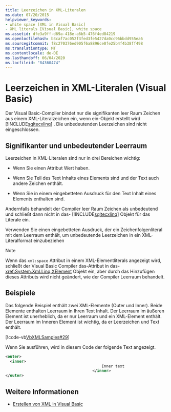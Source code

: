 ```yaml
---
title: Leerzeichen in XML-Literalen
ms.date: 07/20/2015
helpviewer_keywords:
- white space [XML in Visual Basic]
- XML literals [Visual Basic], white space
ms.assetid: dfe3a9ff-d69a-418e-a6b5-476f4ed84219
ms.openlocfilehash: b3caf7ac052f3fed3fe5427da0cc96bbdd955ea6
ms.sourcegitcommit: f8c270376ed905f6a8896ce0fe25b4f4b38ff498
ms.translationtype: MT
ms.contentlocale: de-DE
ms.lasthandoff: 06/04/2020
ms.locfileid: "84360474"
---
```

# <a name="white-space-in-xml-literals-visual-basic"></a>Leerzeichen in XML-Literalen (Visual Basic)
Der Visual Basic-Compiler bindet nur die signifikanten leer Raum Zeichen aus einem XML-Literalzeichen ein, wenn ein-Objekt erstellt wird [!INCLUDE[sqltecxlinq](~/includes/sqltecxlinq-md.md)] . Die unbedeutenden Leerzeichen sind nicht eingeschlossen.  
  
## <a name="significant-and-insignificant-white-space"></a>Signifikanter und unbedeutender Leerraum  
 Leerzeichen in XML-Literalen sind nur in drei Bereichen wichtig:  
  
- Wenn Sie einen Attribut Wert haben.  
  
- Wenn Sie Teil des Text Inhalts eines Elements sind und der Text auch andere Zeichen enthält.  
  
- Wenn Sie in einem eingebetteten Ausdruck für den Text Inhalt eines Elements enthalten sind.  
  
 Andernfalls behandelt der Compiler leer Raum Zeichen als unbedeutend und schließt dann nicht in das- [!INCLUDE[sqltecxlinq](~/includes/sqltecxlinq-md.md)] Objekt für das Literale ein.  
  
 Verwenden Sie einen eingebetteten Ausdruck, der ein Zeichenfolgenliteral mit dem Leerraum enthält, um unbedeutende Leerzeichen in ein XML-Literalformat einzubeziehen  
  
> [!NOTE]
> Wenn das `xml:space` Attribut in einem XML-Elementliterals angezeigt wird, schließt der Visual Basic Compiler das-Attribut in das- <xref:System.Xml.Linq.XElement> Objekt ein, aber durch das Hinzufügen dieses Attributs wird nicht geändert, wie der Compiler Leerraum behandelt.  
  
## <a name="examples"></a>Beispiele  
 Das folgende Beispiel enthält zwei XML-Elemente (Outer und Inner). Beide Elemente enthalten Leerraum in Ihren Text Inhalt. Der Leerraum im äußeren Element ist unerheblich, da er nur Leerraum und ein XML-Element enthält. Der Leerraum im Inneren Element ist wichtig, da er Leerzeichen und Text enthält.  
  
 [!code-vb[VbXMLSamples#29](~/samples/snippets/visualbasic/VS_Snippets_VBCSharp/VbXMLSamples/VB/XMLSamples13.vb#29)]  
  
 Wenn Sie ausführen, wird in diesem Code der folgende Text angezeigt.  
  
```xml  
<outer>  
  <inner>  
                                          Inner text  
                                      </inner>  
</outer>  
```  
  
## <a name="see-also"></a>Weitere Informationen

- [Erstellen von XML in Visual Basic](creating-xml.md)
